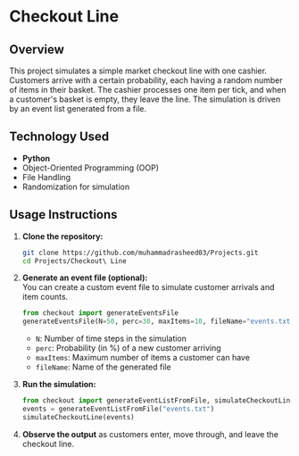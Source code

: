 # Checkout Line  

## Overview  
This project simulates a simple market checkout line with one cashier. Customers arrive with a certain probability, each having a random number of items in their basket. The cashier processes one item per tick, and when a customer's basket is empty, they leave the line. The simulation is driven by an event list generated from a file.  

## Technology Used  
- **Python**  
- Object-Oriented Programming (OOP)  
- File Handling  
- Randomization for simulation  

## Usage Instructions  

1. **Clone the repository:**  
   ```bash
   git clone https://github.com/muhammadrasheed03/Projects.git
   cd Projects/Checkout\ Line
   ```

2. **Generate an event file (optional):**  
   You can create a custom event file to simulate customer arrivals and item counts.  
   ```python
   from checkout import generateEventsFile
   generateEventsFile(N=50, perc=30, maxItems=10, fileName="events.txt")
   ```
   - `N`: Number of time steps in the simulation  
   - `perc`: Probability (in %) of a new customer arriving  
   - `maxItems`: Maximum number of items a customer can have  
   - `fileName`: Name of the generated file  

3. **Run the simulation:**  
   ```python
   from checkout import generateEventListFromFile, simulateCheckoutLine
   events = generateEventListFromFile("events.txt")
   simulateCheckoutLine(events)
   ```

4. **Observe the output** as customers enter, move through, and leave the checkout line.  
